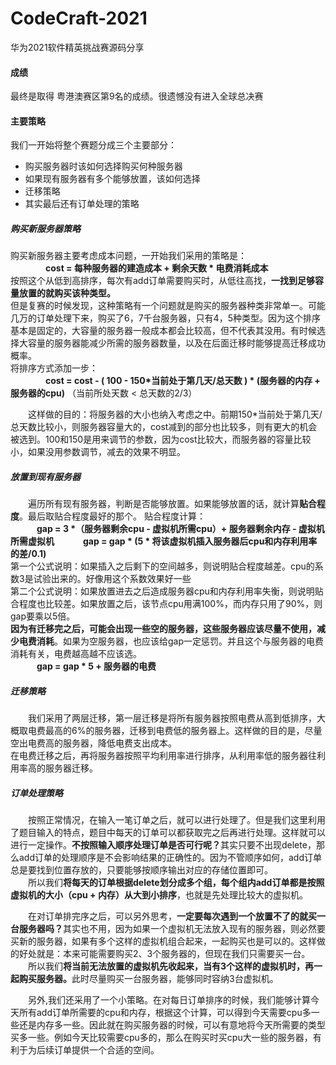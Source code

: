 # CodeCraft-2021
华为2021软件精英挑战赛源码分享

#### 成绩
最终是取得 粤港澳赛区第9名的成绩。很遗憾没有进入全球总决赛

#### 主要策略
我们一开始将整个赛题分成三个主要部分：
- 购买服务器时该如何选择购买何种服务器
- 如果现有服务器有多个能够放置，该如何选择
- 迁移策略
- 其实最后还有订单处理的策略

##### 购买新服务器策略
购买新服务器主要考虑成本问题，一开始我们采用的策略是：<br>
　　　　<b>cost = 每种服务器的建造成本 + 剩余天数 * 电费消耗成本</b><br>
按照这个从低到高排序，每次有add订单需要购买时，从低往高找，<b>一找到足够容量放置的就购买该种类型。</b><br>
但是复赛的时候发现，这种策略有一个问题就是购买的服务器种类非常单一。可能几万的订单处理下来，购买了6，7千台服务器，只有4，5种类型。因为这个排序基本是固定的，大容量的服务器一般成本都会比较高，但不代表其没用。有时候选择大容量的服务器能减少所需的服务器数量，以及在后面迁移时能够提高迁移成功概率。<br>
将排序方式添加一步：<br>
　　　　<b>cost = cost - ( 100 - 150*当前处于第几天/总天数 ) * (服务器的内存 + 服务器的cpu)</b> （当前所处天数 < 总天数的2/3）<br>

&emsp;&emsp;这样做的目的：将服务器的大小也纳入考虑之中。前期150*当前处于第几天/总天数比较小，则服务器容量大的，cost减到的部分也比较多，则有更大的机会被选到。100和150是用来调节的参数，因为cost比较大，而服务器的容量比较小，如果没用参数调节，减去的效果不明显。

##### 放置到现有服务器
&emsp;&emsp;遍历所有现有服务器，判断是否能够放置。如果能够放置的话，就计算<b>贴合程度</b>。最后取贴合程度最好的那个。
贴合程度计算：<br>
　　　<b>gap = 3 \*（服务器剩余cpu - 虚拟机所需cpu）+  服务器剩余内存 - 虚拟机所需虚拟机</b>
　　　<b>gap = gap \* (5 * 将该虚拟机插入服务器后cpu和内存利用率的差/0.1)</b><br>
第一个公式说明：如果插入之后剩下的空间越多，则说明贴合程度越差。cpu的系数3是试验出来的。好像用这个系数效果好一些<br>
第二个公式说明：如果放置进去之后造成服务器cpu和内存利用率失衡，则说明贴合程度也比较差。如果放置之后，该节点cpu用满100%，而内存只用了90%，则gap要乘以5倍。<br>
<b>因为有迁移完之后，可能会出现一些空的服务器，这些服务器应该尽量不使用，减少电费消耗</b>。如果为空服务器，也应该给gap一定惩罚。并且这个与服务器的电费消耗有关，电费越高越不应该选。<br> 
　　　<b>gap = gap \* 5 +  服务器的电费</b><br>


##### 迁移策略
&emsp;&emsp;我们采用了两层迁移，第一层迁移是将所有服务器按照电费从高到低排序，大概取电费最高的6%的服务器，迁移到电费低的服务器上。这样做的目的是，尽量空出电费高的服务器，降低电费支出成本。<br>
在电费迁移之后，再将服务器按照平均利用率进行排序，从利用率低的服务器往利用率高的服务器迁移。

##### 订单处理策略
&emsp;&emsp;按照正常情况，在输入一笔订单之后，就可以进行处理了。但是我们这里利用了题目输入的特点，题目中每天的订单可以都获取完之后再进行处理。这样就可以进行一定操作。<b>不按照输入顺序处理订单是否可行呢？</b>其实只要不出现delete，那么add订单的处理顺序是不会影响结果的正确性的。因为不管顺序如何，add订单总是要找到位置存放的，只要能够按顺序输出对应的存储位置即可。<br>
　　所以我们<b>将每天的订单根据delete划分成多个组，每个组内add订单都是按照虚拟机的大小（cpu + 内存）从大到小排序</b>，也就是先处理比较大的虚拟机。


&emsp;&emsp;在对订单排完序之后，可以另外思考，<b>一定要每次遇到一个放置不了的就买一台服务器吗？</b>其实也不用，因为如果一个虚拟机无法放入现有的服务器，则必然要买新的服务器，如果有多个这样的虚拟机组合起来，一起购买也是可以的。这样做的好处就是：本来可能需要购买2、3个服务器的，但现在我们只需要买一台。
　　所以我们<b>将当前无法放置的虚拟机先收起来，当有3个这样的虚拟机时，再一起购买服务器。</b>此时尽量购买一台服务器，能够同时容纳3台虚拟机。<br>

&emsp;&emsp;另外,我们还采用了一个小策略。在对每日订单排序的时候，我们能够计算今天所有add订单所需要的cpu和内存，根据这个计算，可以得到今天需要cpu多一些还是内存多一些。因此就在购买服务器的时候，可以有意地将今天所需要的类型买多一些。例如今天比较需要cpu多的，那么在购买时买cpu大一些的服务器，有利于为后续订单提供一个合适的空间。

